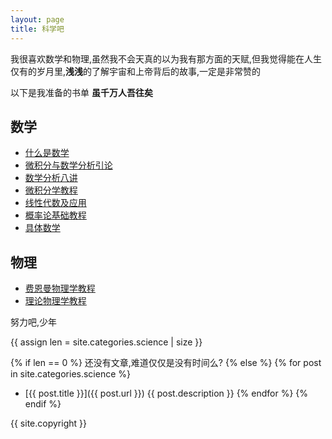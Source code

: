 ```yaml
---
layout: page
title: 科学吧
---
```


我很喜欢数学和物理,虽然我不会天真的以为我有那方面的天赋,但我觉得能在人生仅有的岁月里,**浅浅**的了解宇宙和上帝背后的故事,一定是非常赞的

以下是我准备的书单 **虽千万人吾往矣**

## 数学

* [什么是数学](http://book.douban.com/subject/1320282/)
* [微积分与数学分析引论](http://book.douban.com/subject/1281343/)
* [数学分析八讲](http://book.douban.com/subject/4825571/)
* [微积分学教程](http://book.douban.com/subject/1707158/)
* [线性代数及应用](http://book.douban.com/subject/1425950/)
* [概率论基础教程](http://book.douban.com/subject/2066458/)
* [具体数学](http://book.douban.com/subject/1231910/)

## 物理
* [费恩曼物理学教程](http://book.douban.com/subject/1437852/)
* [理论物理学教程](http://book.douban.com/subject/2059252/)

努力吧,少年

{{ assign len = site.categories.science | size }}

{% if len == 0 %}
还没有文章,难道仅仅是没有时间么?
{% else %}
{% for post in site.categories.science %}
*   [{{ post.title }}]({{ post.url }})
    {{ post.description }}
{% endfor %}
{% endif %}

{{ site.copyright }}
